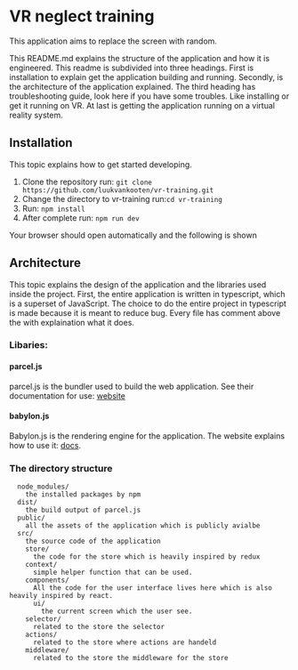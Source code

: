 # VR neglect training

This application aims to replace the screen with random.

This README.md explains the structure of the application and how it is engineered. This readme is subdivided into three headings. First is installation to explain get the application building and running. Secondly, is the architecture of the application explained. The third heading has troubleshooting guide, look here if you have some troubles. Like installing or get it running on VR. At last is getting the application running on a virtual reality system.


## Installation

This topic explains how to get started developing.
1. Clone the repository run: `git clone https://github.com/luukvankooten/vr-training.git`
2. Change the directory to vr-training run:`cd vr-training`
3. Run: `npm install`
4. After complete run: `npm run dev`


Your browser should open automatically and the following is shown


## Architecture

This topic explains the design of the application and the libraries used inside the project. First, the entire application is written in typescript, which is a superset of JavaScript. The choice to do the entire project in typescript is made because it is meant to reduce bug. Every file has comment above the with explaination what it does.

### Libaries:

#### parcel.js

parcel.js is the bundler used to build the web application. 
See their documentation for use: [website](https://parceljs.org)

#### babylon.js
Babylon.js is the rendering engine for the application. 
The website explains how to use it: [docs](https://doc.babylonjs.com).

### The directory structure

```
  node_modules/
    the installed packages by npm
  dist/
    the build output of parcel.js
  public/
    all the assets of the application which is publicly avialbe
  src/
    the source code of the application
    store/
      the code for the store which is heavily inspired by redux
    context/
      simple helper function that can be used.
    components/
      All the code for the user interface lives here which is also heavily inspired by react.
      ui/
        the current screen which the user see.
    selector/
      related to the store the selector
    actions/
      related to the store where actions are handeld
    middleware/
      related to the store the middleware for the store
```




